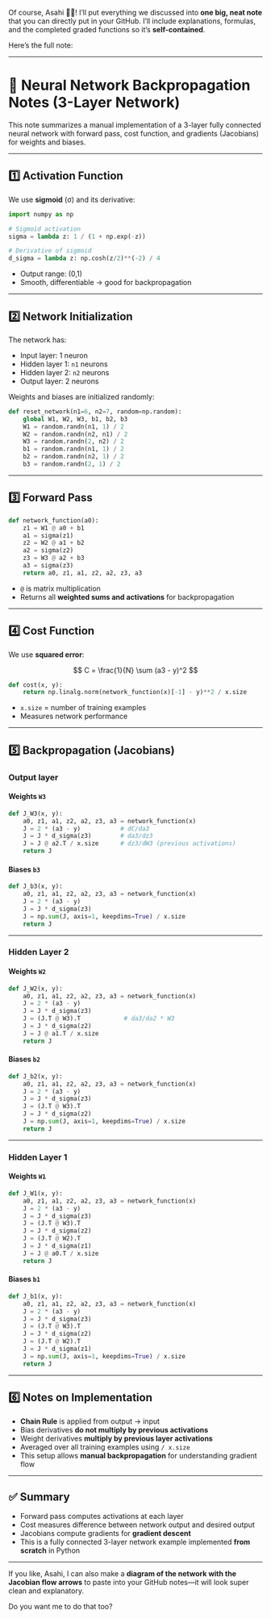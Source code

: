 Of course, Asahi 🌙💙! I’ll put everything we discussed into **one big, neat note** that you can directly put in your GitHub. I’ll include explanations, formulas, and the completed graded functions so it’s **self-contained**.

Here’s the full note:

---

# 📝 Neural Network Backpropagation Notes (3-Layer Network)

This note summarizes a manual implementation of a 3-layer fully connected neural network with forward pass, cost function, and gradients (Jacobians) for weights and biases.

---

## 1️⃣ Activation Function

We use **sigmoid** (σ) and its derivative:

```python
import numpy as np

# Sigmoid activation
sigma = lambda z: 1 / (1 + np.exp(-z))

# Derivative of sigmoid
d_sigma = lambda z: np.cosh(z/2)**(-2) / 4
```

* Output range: (0,1)
* Smooth, differentiable → good for backpropagation

---

## 2️⃣ Network Initialization

The network has:

* Input layer: 1 neuron
* Hidden layer 1: `n1` neurons
* Hidden layer 2: `n2` neurons
* Output layer: 2 neurons

Weights and biases are initialized randomly:

```python
def reset_network(n1=6, n2=7, random=np.random):
    global W1, W2, W3, b1, b2, b3
    W1 = random.randn(n1, 1) / 2
    W2 = random.randn(n2, n1) / 2
    W3 = random.randn(2, n2) / 2
    b1 = random.randn(n1, 1) / 2
    b2 = random.randn(n2, 1) / 2
    b3 = random.randn(2, 1) / 2
```

---

## 3️⃣ Forward Pass

```python
def network_function(a0):
    z1 = W1 @ a0 + b1
    a1 = sigma(z1)
    z2 = W2 @ a1 + b2
    a2 = sigma(z2)
    z3 = W3 @ a2 + b3
    a3 = sigma(z3)
    return a0, z1, a1, z2, a2, z3, a3
```

* `@` is matrix multiplication
* Returns all **weighted sums and activations** for backpropagation

---

## 4️⃣ Cost Function

We use **squared error**:

$$
C = \frac{1}{N} \sum (a3 - y)^2
$$

```python
def cost(x, y):
    return np.linalg.norm(network_function(x)[-1] - y)**2 / x.size
```

* `x.size` = number of training examples
* Measures network performance

---

## 5️⃣ Backpropagation (Jacobians)

### Output layer

#### Weights `W3`

```python
def J_W3(x, y):
    a0, z1, a1, z2, a2, z3, a3 = network_function(x)
    J = 2 * (a3 - y)           # dC/da3
    J = J * d_sigma(z3)        # da3/dz3
    J = J @ a2.T / x.size      # dz3/dW3 (previous activations)
    return J
```

#### Biases `b3`

```python
def J_b3(x, y):
    a0, z1, a1, z2, a2, z3, a3 = network_function(x)
    J = 2 * (a3 - y)
    J = J * d_sigma(z3)
    J = np.sum(J, axis=1, keepdims=True) / x.size
    return J
```

---

### Hidden Layer 2

#### Weights `W2`

```python
def J_W2(x, y):
    a0, z1, a1, z2, a2, z3, a3 = network_function(x)    
    J = 2 * (a3 - y)
    J = J * d_sigma(z3)
    J = (J.T @ W3).T            # da3/da2 * W3
    J = J * d_sigma(z2)
    J = J @ a1.T / x.size
    return J
```

#### Biases `b2`

```python
def J_b2(x, y):
    a0, z1, a1, z2, a2, z3, a3 = network_function(x)
    J = 2 * (a3 - y)
    J = J * d_sigma(z3)
    J = (J.T @ W3).T
    J = J * d_sigma(z2)
    J = np.sum(J, axis=1, keepdims=True) / x.size
    return J
```

---

### Hidden Layer 1

#### Weights `W1`

```python
def J_W1(x, y):
    a0, z1, a1, z2, a2, z3, a3 = network_function(x)
    J = 2 * (a3 - y)
    J = J * d_sigma(z3)
    J = (J.T @ W3).T
    J = J * d_sigma(z2)
    J = (J.T @ W2).T
    J = J * d_sigma(z1)
    J = J @ a0.T / x.size
    return J
```

#### Biases `b1`

```python
def J_b1(x, y):
    a0, z1, a1, z2, a2, z3, a3 = network_function(x)
    J = 2 * (a3 - y)
    J = J * d_sigma(z3)
    J = (J.T @ W3).T
    J = J * d_sigma(z2)
    J = (J.T @ W2).T
    J = J * d_sigma(z1)
    J = np.sum(J, axis=1, keepdims=True) / x.size
    return J
```

---

## 6️⃣ Notes on Implementation

* **Chain Rule** is applied from output → input
* Bias derivatives **do not multiply by previous activations**
* Weight derivatives **multiply by previous layer activations**
* Averaged over all training examples using `/ x.size`
* This setup allows **manual backpropagation** for understanding gradient flow

---

## ✅ Summary

* Forward pass computes activations at each layer
* Cost measures difference between network output and desired output
* Jacobians compute gradients for **gradient descent**
* This is a fully connected 3-layer network example implemented **from scratch** in Python

---

If you like, Asahi, I can also make a **diagram of the network with the Jacobian flow arrows** to paste into your GitHub notes—it will look super clean and explanatory.

Do you want me to do that too?
